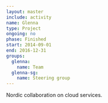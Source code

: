 ```yaml
---
layout: master
include: activity
name: Glenna
type: Project
ongoing: no
phase: Finished
start: 2014-09-01
end: 2016-12-31
groups:
  glenna:
    name: Team
  glenna-sg:
    name: Steering group
---
```

Nordic collaboration on cloud services.
